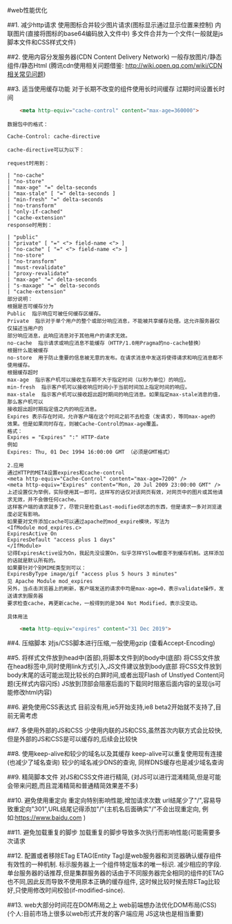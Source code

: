 #web性能优化

##1. 减少http请求
	使用图标合并较少图片请求(图标显示通过显示位置来控制)
	内联图片(直接将图标的base64编码放入文件中)
	多文件合并为一个文件(一般就是js脚本文件和CSS样式文件)

##2. 使用内容分发服务器(CDN Content Delivery Network)
	一般存放图片/静态组件/静态Html (腾讯cdn使用相关问题借鉴: http://wiki.open.qq.com/wiki/CDN相关常见问题)

##3. 适当使用缓存功能
	对于长期不改变的组件使用长时间缓存 过期时间设置长时间
```html
	<meta http-equiv="cache-control" content="max-age=360000">
```
	数据包中的格式：

	Cache-Control: cache-directive

	cache-directive可以为以下：

	request时用到：

	| "no-cache"
	| "no-store"
	| "max-age" "=" delta-seconds
	| "max-stale" [ "=" delta-seconds ]
	| "min-fresh" "=" delta-seconds
	| "no-transform"
	| "only-if-cached"
	| "cache-extension"
	response时用到：

	| "public"
	| "private" [ "=" <"> field-name <"> ]
	| "no-cache" [ "=" <"> field-name <"> ]
	| "no-store"
	| "no-transform"
	| "must-revalidate"
	| "proxy-revalidate"
	| "max-age" "=" delta-seconds
	| "s-maxage" "=" delta-seconds
	| "cache-extension"
	部分说明：
	根据是否可缓存分为
	Public  指示响应可被任何缓存区缓存。
	Private  指示对于单个用户的整个或部分响应消息，不能被共享缓存处理。这允许服务器仅仅描述当用户的
	部分响应消息，此响应消息对于其他用户的请求无效。
	no-cache  指示请求或响应消息不能缓存（HTTP/1.0用Pragma的no-cache替换）
	根据什么能被缓存
	no-store  用于防止重要的信息被无意的发布。在请求消息中发送将使得请求和响应消息都不使用缓存。
	根据缓存超时
	max-age  指示客户机可以接收生存期不大于指定时间（以秒为单位）的响应。
	min-fresh  指示客户机可以接收响应时间小于当前时间加上指定时间的响应。
	max-stale  指示客户机可以接收超出超时期间的响应消息。如果指定max-stale消息的值，那么客户机可以
	接收超出超时期指定值之内的响应消息。
	Expires 表示存在时间，允许客户端在这个时间之前不去检查（发请求），等同max-age的
	效果。但是如果同时存在，则被Cache-Control的max-age覆盖。
	格式：
	Expires = "Expires" ":" HTTP-date
	例如
	Expires: Thu, 01 Dec 1994 16:00:00 GMT （必须是GMT格式）
	 
	2.应用
	通过HTTP的META设置expires和cache-control
	<meta http-equiv="Cache-Control" content="max-age=7200" />
	<meta http-equiv="Expires" content="Mon, 20 Jul 2009 23:00:00 GMT" />
	上述设置仅为举例，实际使用其一即可。这样写的话仅对该网页有效，对网页中的图片或其他请求无效，并不会做任何cache。
	这样客户端的请求就多了，尽管只是检查Last-modified状态的东西，但是请求一多对浏览速度必定有影响。
	如果要对文件添加cache可以通过apache的mod_expire模块，写法为
	<IfModule mod_expires.c>
	ExpiresActive On
	ExpiresDefault "access plus 1 days"
	</IfModule>
	记得ExpiresActive设为On，我起先没设置On，似乎怎样YSlow都查不到缓存机制。这样添加的话就是默认所有的。
	如果要针对个别MIME类型则可以：
	ExpiresByType image/gif "access plus 5 hours 3 minutes"
	见 Apache Module mod_expires
	另外，当点击浏览器上的刷新，客户端发送的请求中均是max-age=0，表示validate操作，发送请求到服务器
	要求检查cache，再更新cache，一般得到的是304 Not Modified，表示没变动。

	具体用法
```html
	<meta http-equiv="expires" content="31 Dec 2019">
```
	
##4. 压缩脚本
	对js/CSS脚本进行压缩,一般使用gzip (查看Accept-Encoding)

##5. 将样式文件放到head中(首部),将脚本文件到的body中(底部)
	将CSS文件放在head标签中,同时使用link方式引入,JS文件建议放到body底部
	将CSS文件放到body末尾的话可能出现比较长的白屏时间,或者出现Flash of Unstlyed Content问题(无样式内容闪烁)
	JS放到顶部会阻塞后面的下载同时阻塞后面内容的呈现(js可能修改html内容)

##6. 避免使用CSS表达式
	目前没有用,ie5开始支持,ie8 beta2开始就不支持了,目前无需考虑

##7. 多使用外部的JS和CSS
	少使用内联的JS和CSS,虽然首次内联方式会比较快,但是外部的JS和CSS是可以缓存的,后续会比较快

##8. 使用keep-alive和较少的域名以及其缓存
	keep-alive可以重复使用现有连接(也减少了域名查询)
	较少的域名减少DNS的查询, 同样DNS缓存也是减少域名查询

##9. 精简脚本文件
	对JS和CSS文件进行精简, (对JS可以进行混淆精简,但是可能会带来问题,而且混淆精简和普通精简效果差不多)


##10. 避免使用重定向
	重定向特别影响性能,增加请求次数
	url结尾少了"/",容易导致重定向"301",URL结尾记得添加"/"(主机名后面确实"/"不会出现重定向, 例如:https://www.baidu.com )

##11. 避免加载重复的脚步
	加载重复的脚步导致多次执行而影响性能(可能需要多次请求

##12. 配置或者移除ETag
	ETAG(Entity Tag)是web服务器和浏览器确认缓存组件有效性的一种机制. 标示服务器上一个组件特定版本的唯一标识. 减少相应的字段. 单台服务器的话推荐,但是集群服务器的话由于不同服务器完全相同的组件的ETAG也不同,因此反而导致不使用原本正确的缓存组件, 这时候比较时候去除ETag比较好,只使用修改时间校验(if-modified-since).

##13. web大部分时间花在DOM布局之上
	web前端想办法优化DOM布局(CSS) (个人:目前市场上很多以web形式开发的客户端应用 JS这块也是相当重要)












